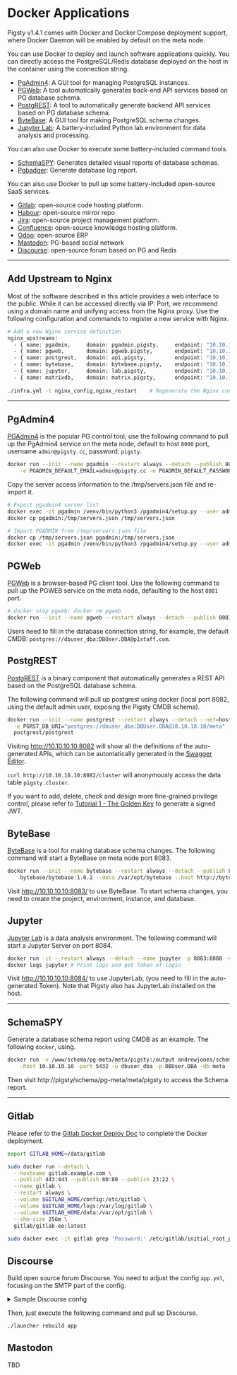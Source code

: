 # Docker Applications

Pigsty v1.4.1 comes with Docker and Docker Compose deployment support, where Docker Daemon will be enabled by default on the meta node.

You can use Docker to deploy and launch software applications quickly. You can directly access the PostgreSQL/Redis database deployed on the host in the container using the connection string.

* [PgAdmin4](#PgAdmin4): A GUI tool for managing PostgreSQL instances.
* [PGWeb](#PGWEB): A tool automatically generates back-end API services based on PG database schema.
* [PostgREST](#PostgREST): A tool to automatically generate backend API services based on PG database schema.
* [ByteBase](#ByteBase): A GUI tool for making PostgreSQL schema changes.
* [Jupyter Lab](#Jupyter): A battery-included Python lab environment for data analysis and processing.

You can also use Docker to execute some battery-included command tools.

* [SchemaSPY](#SchemaSPY): Generates detailed visual reports of database schemas.
* [Pgbadger](#discourse): Generate database log report.

You can also use Docker to pull up some battery-included open-source SaaS services.

* [Gitlab](#Gitlab): open-source code hosting platform.
* [Habour](#Habour): open-source mirror repo
* [Jira](#Jira): open-source project management platform.
* [Confluence](#Confluence): open-source knowledge hosting platform.
* [Odoo](#Odoo): open-source ERP
* [Mastodon](#Mastodon): PG-based social network
* [Discourse](#Discourse): open-source forum based on PG and Redis


--------------------



## Add Upstream to Nginx

Most of the software described in this article provides a web interface to the public. While it can be accessed directly via IP: Port, we recommend using a domain name and unifying access from the Nginx proxy. Use the following configuration and commands to register a new service with Nginx.

```bash
# Add a new Nginx service definition
nginx_upstreams:
  - { name: pgadmin,     domain: pgadmin.pigsty,     endpoint: "10.10.10.10:8080" }
  - { name: pgweb,       domain: pgweb.pigsty,       endpoint: "10.10.10.10:8081" }
  - { name: postgrest,   domain: api.pigsty,         endpoint: "10.10.10.10:8082" }
  - { name: bytebase,    domain: bytebase.pigsty,    endpoint: "10.10.10.10:8083" }
  - { name: jupyter,     domain: lab.pigsty,         endpoint: "10.10.10.10:8084" }
  - { name: matrixdb,    domain: matrix.pigsty,      endpoint: "10.10.10.10:8420" }
  
./infra.yml -t nginx_config,nginx_restart    # Regenerate the Nginx config file, and restart it to take effect
```


--------------------



## PgAdmin4

[PGAdmin4](https://www.pgadmin.org/) is the popular PG control tool; use the following command to pull up the PgAdmin4 service on the meta node, default to host `8080` port, username `admin@pigsty.cc`, password: `pigsty`.

```bash
docker run --init --name pgadmin --restart always --detach --publish 8080:80 \
    -e PGADMIN_DEFAULT_EMAIL=admin@pigsty.cc -e PGADMIN_DEFAULT_PASSWORD=pigsty dpage/pgadmin4
```

Copy the server access information to the /tmp/servers.json file and re-import it.

```bash
# Export pgadmin4 server list
docker exec -it pgadmin /venv/bin/python3 /pgadmin4/setup.py --user admin@pigsty.cc --dump-servers /tmp/servers.json
docker cp pgadmin:/tmp/servers.json /tmp/servers.json

# Import PGADMIN from /tmp/servers.json file
docker cp /tmp/servers.json pgadmin:/tmp/servers.json
docker exec -it pgadmin /venv/bin/python3 /pgadmin4/setup.py --user admin@pigsty.cc --load-servers /tmp/servers.json
```




## PGWeb

[PGWeb](https://github.com/sosedoff/pgweb) is a browser-based PG client tool. Use the following command to pull up the PGWEB service on the meta node, defaulting to the host `8081` port.

```bash
# docker stop pgweb; docker rm pgweb
docker run --init --name pgweb --restart always --detach --publish 8081:8081 sosedoff/pgweb 
```

Users need to fill in the database connection string, for example, the default CMDB: `postgres://dbuser_dba:DBUser.DBA@p1staff.com`.



## PostgREST

[PostgREST](https://postgrest.org/en/stable/index.html) is a binary component that automatically generates a REST API based on the PostgreSQL database schema.

The following command will pull up postgrest using docker (local port 8082, using the default admin user, exposing the Pigsty CMDB schema).

```bash
docker run --init --name postgrest --restart always --detach --net=host -p 8082:8082 \
  -e PGRST_DB_URI="postgres://dbuser_dba:DBUser.DBA@10.10.10.10/meta" -e PGRST_DB_SCHEMA="pigsty" -e PGRST_DB_ANON_ROLE="dbuser_dba" -e PGRST_SERVER_PORT=8082 -e PGRST_JWT_SECRET=haha \
  postgrest/postgrest
```

Visiting http://10.10.10.10:8082 will show all the definitions of the auto-generated APIs, which can be automatically generated in the [Swagger Editor](https://editor.swagger.io).

`curl http://10.10.10.10:8082/cluster` will anonymously access the data table `pigsty.cluster`.

If you want to add, delete, check and design more fine-grained privilege control, please refer to [Tutorial 1 - The Golden Key](https://postgrest.org/en/stable/tutorials/tut1.html) to generate a signed JWT.



## ByteBase

[ByteBase](https://bytebase.com/) is a tool for making database schema changes. The following command will start a ByteBase on meta node port 8083.

```bash
docker run --init --name bytebase --restart always --detach --publish 8083:8083 --volume ~/.bytebase/data:/var/opt/bytebase \
    bytebase/bytebase:1.0.2 --data /var/opt/bytebase --host http://bytebase.pigsty --port 8083
```

Visit http://10.10.10.10:8083/ to use ByteBase. To start schema changes, you need to create the project, environment, instance, and database.




## Jupyter

[Jupyter Lab](https://github.com/jupyter/docker-stacks) is a data analysis environment. The following command will start a Jupyter Server on port 8084.

```bash
docker run -it --restart always --detach --name jupyter -p 8083:8888 -v "${PWD}":/tmp/notebook jupyter/scipy-notebook
docker logs jupyter # Print logs and get Token of login
```

Visit http://10.10.10.10:8084/ to use JupyterLab, (you need to fill in the auto-generated Token). Note that Pigsty also has JupyterLab installed on the host.




--------------------


## SchemaSPY

Generate a database schema report using CMDB as an example. The following `docker`, using.

```bash
docker run -v /www/schema/pg-meta/meta/pigsty:/output andrewjones/schemaspy-postgres:latest \
    -host 10.10.10.10 -port 5432 -u dbuser_dba -p DBUser.DBA -db meta -s pigsty
```

Then visit http://pigsty/schema/pg-meta/meta/pigsty to access the Schema report.




--------------------

## Gitlab

Please refer to the [Gitlab Docker Deploy Doc](https://docs.gitlab.com/ee/install/docker.html) to complete the Docker deployment.

```bash
export GITLAB_HOME=/data/gitlab

sudo docker run --detach \
  --hostname gitlab.example.com \
  --publish 443:443 --publish 80:80 --publish 23:22 \
  --name gitlab \
  --restart always \
  --volume $GITLAB_HOME/config:/etc/gitlab \
  --volume $GITLAB_HOME/logs:/var/log/gitlab \
  --volume $GITLAB_HOME/data:/var/opt/gitlab \
  --shm-size 256m \
  gitlab/gitlab-ee:latest
  
sudo docker exec -it gitlab grep 'Password:' /etc/gitlab/initial_root_password
```



## Discourse

Build open source forum Discourse. You need to adjust the config `app.yml`, focusing on the SMTP part of the config.

<details><summary>Sample Discourse config</summary>


```yaml
templates:
  - "templates/web.china.template.yml"
  - "templates/postgres.template.yml"
  - "templates/redis.template.yml"
  - "templates/web.template.yml"
  - "templates/web.ratelimited.template.yml"
## Uncomment these two lines if you wish to add Lets Encrypt (https)
# - "templates/web.ssl.template.yml"
# - "templates/web.letsencrypt.ssl.template.yml"
expose:
  - "80:80"   # http
  - "443:443" # https
params:
  db_default_text_search_config: "pg_catalog.english"
  db_shared_buffers: "768MB"
env:
  LC_ALL: en_US.UTF-8
  LANG: en_US.UTF-8
  LANGUAGE: en_US.UTF-8
  EMBER_CLI_PROD_ASSETS: 1
  UNICORN_WORKERS: 4
  DISCOURSE_HOSTNAME: forum.pigsty
  DISCOURSE_DEVELOPER_EMAILS: 'fengruohang@outlook.com,rh@vonng.com'
  DISCOURSE_SMTP_ENABLE_START_TLS: false
  DISCOURSE_SMTP_AUTHENTICATION: login
  DISCOURSE_SMTP_OPENSSL_VERIFY_MODE: none
  DISCOURSE_SMTP_ADDRESS: smtpdm.server.address
  DISCOURSE_SMTP_PORT: 80
  DISCOURSE_SMTP_USER_NAME: no_reply@mail.pigsty.cc
  DISCOURSE_SMTP_PASSWORD: "<password>"
  DISCOURSE_SMTP_DOMAIN: mail.pigsty.cc
volumes:
  - volume:
      host: /var/discourse/shared/standalone
      guest: /shared
  - volume:
      host: /var/discourse/shared/standalone/log/var-log
      guest: /var/log

hooks:
  after_code:
    - exec:
        cd: $home/plugins
        cmd:
          - git clone https://github.com/discourse/docker_manager.git
run:
  - exec: echo "Beginning of custom commands"
  # - exec: rails r "SiteSetting.notification_email='no_reply@mail.pigsty.cc'"
  - exec: echo "End of custom commands"
```

</details>

Then, just execute the following command and pull up Discourse.

```bash
./launcher rebuild app
```




## Mastodon

TBD
